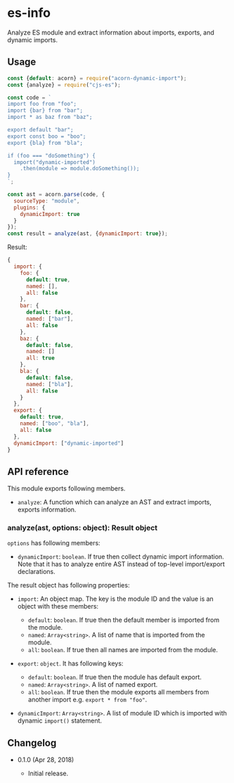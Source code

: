 es-info
=======

Analyze ES module and extract information about imports, exports, and dynamic imports.

Usage
-----

```js
const {default: acorn} = require("acorn-dynamic-import");
const {analyze} = require("cjs-es");

const code = `
import foo from "foo";
import {bar} from "bar";
import * as baz from "baz";

export default "bar";
export const boo = "boo";
export {bla} from "bla";

if (foo === "doSomething") {
  import("dynamic-imported")
    .then(module => module.doSomething());
}
`;

const ast = acorn.parse(code, {
  sourceType: "module",
  plugins: {
    dynamicImport: true
  }
});
const result = analyze(ast, {dynamicImport: true});
```

Result:

```js
{
  import: {
    foo: {
      default: true,
      named: [],
      all: false
    },
    bar: {
      default: false,
      named: ["bar"],
      all: false
    },
    baz: {
      default: false,
      named: []
      all: true
    },
    bla: {
      default: false,
      named: ["bla"],
      all: false
    }
  },
  export: {
    default: true,
    named: ["boo", "bla"],
    all: false
  },
  dynamicImport: ["dynamic-imported"]
}
```

API reference
-------------

This module exports following members.

* `analyze`: A function which can analyze an AST and extract imports, exports information.

### analyze(ast, options: object): Result object

`options` has following members:

* `dynamicImport`: `boolean`. If true then collect dynamic import information. Note that it has to analyze entire AST instead of top-level import/export declarations.

The result object has following properties:

* `import`: An object map. The key is the module ID and the value is an object with these members:

  - `default`: `boolean`. If true then the default member is imported from the module.
  - `named`: `Array<string>`. A list of name that is imported from the module.
  - `all`: `boolean`. If true then all names are imported from the module.
  
* `export`: `object`. It has following keys:

  - `default`: `boolean`. If true then the module has default export.
  - `named`: `Array<string>`. A list of named export.
  - `all`: `boolean`. If true then the module exports all members from another import e.g. `export * from "foo"`.
  
* `dynamicImport`: `Array<string>`. A list of module ID which is imported with dynamic `import()` statement.

Changelog
---------

* 0.1.0 (Apr 28, 2018)

  - Initial release.
